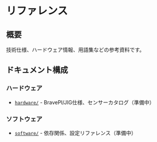 # リファレンス

## 概要

技術仕様、ハードウェア情報、用語集などの参考資料です。

## ドキュメント構成

### ハードウェア
- [`hardware/`](hardware/) - BravePI/JIG仕様、センサーカタログ（準備中）

### ソフトウェア
- [`software/`](software/) - 依存関係、設定リファレンス（準備中）